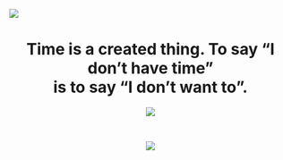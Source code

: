 

<p>
  
  

  <img align="center"  src="https://i.redd.it/xn06ft4tjcy41.jpg">

  
  <h1 align="center">Time is a created thing. To say “I don’t have time” <br> is to say “I don’t want to”.</h1>

<p align="center">
 <a href="https://linkedin.com/in/abdelazizelouahab" target="_blank">
  <img src="https://img.icons8.com/fluent/48/000000/linkedin.png" />
 </a>
</p>
</br>
</p>

<p align="center">
<img src="https://visitor-badge.laobi.icu/badge?page_id=MrAbdelaziz" id="counter">
</p>
